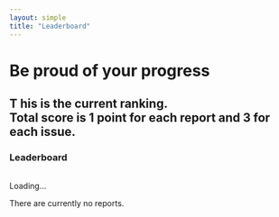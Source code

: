 ```yaml
---
layout: simple
title: "Leaderboard"
---
```


# Be proud of your progress

<h2>
  <span class="capitalize">T</span>
  <span class="capitalize-content">
    his is the current ranking. <br />Total score is 1 point for each report and 3 for each issue.
  </span>
</h2>

<div class="content-box">
  <h3 class="content-title content-title--uppercase">
    <span class="title-frame"></span>
    Leaderboard
    <span class="title-frame title-frame--rotate-180"></span>
  </h3>

  <table id="leaderboard" class="hidden">
    <tbody>
    </tbody>
  </table>

  <p id="loading">Loading...</p>
  <p id="no-results" class="hidden">There are currently no reports.</p>
</div>

<script src='https://cdnjs.cloudflare.com/ajax/libs/tabletop.js/1.5.1/tabletop.min.js'></script>
<script src="{{ site.baseurl }}/js/leaderboard.js"></script>